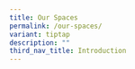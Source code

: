 ```yaml
---
title: Our Spaces
permalink: /our-spaces/
variant: tiptap
description: ""
third_nav_title: Introduction
---
```

